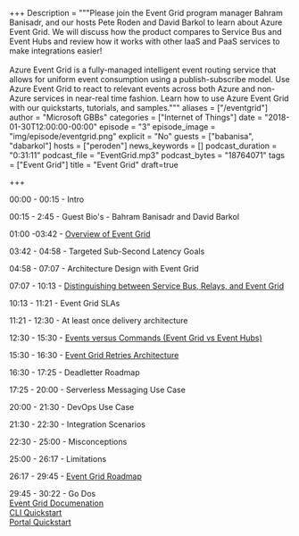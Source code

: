 +++
Description = """Please join the Event Grid program manager Bahram Banisadr, and our hosts Pete Roden 
and David Barkol to learn about Azure Event Grid. We will discuss how the product compares to Service Bus 
and Event Hubs and review how it works with other IaaS and PaaS services to make integrations easier! 
<br/><br/>
Azure Event Grid is a fully-managed intelligent event routing service that allows for uniform event consumption using 
a publish-subscribe model. Use Azure Event Grid to react to relevant events across both Azure and non-Azure services 
in near-real time fashion. Learn how to use Azure Event Grid with our quickstarts, tutorials, and samples."""
aliases = ["/eventgrid"]
author = "Microsoft GBBs"
categories = ["Internet of Things"]
date = "2018-01-30T12:00:00-00:00"
episode = "3"
episode_image = "img/episode/eventgrid.png"
explicit = "No"
guests = ["babanisa", "dabarkol"]
hosts = ["peroden"]
news_keywords = []
podcast_duration = "0:31:11"
podcast_file = "EventGrid.mp3"
podcast_bytes = "18764071"
tags = ["Event Grid"]
title = "Event Grid"
draft=true


+++

00:00 - 00:15 - Intro

00:15 - 2:45 - Guest Bio's - Bahram Banisadr and David Barkol

01:00 -03:42 - <a href="https://docs.microsoft.com/en-us/azure/event-grid/overview"> Overview of Event Grid </a>

03:42 - 04:58 - Targeted Sub-Second Latency Goals

04:58 - 07:07 - Architecture Design with Event Grid

07:07 - 10:13 - <a href="https://docs.microsoft.com/en-us/azure/event-grid/compare-messaging-services">Distinguishing between Service Bus, Relays, and Event Grid</a>

10:13 - 11:21 - Event Grid SLAs

11:21 - 12:30 - At least once delivery architecture

12:30 - 15:30 - <a href="https://docs.microsoft.com/en-us/azure/event-grid/delivery-and-retry">Events versus Commands (Event Grid vs Event Hubs)</a>

15:30 - 16:30 - <a href="https://docs.microsoft.com/en-us/azure/event-grid/delivery-and-retry">Event Grid Retries Architecture</a>

16:30 - 17:25 - Deadletter Roadmap

17:25 - 20:00 - Serverless Messaging Use Case

20:00 - 21:30 - DevOps Use Case

21:30 - 22:30 - Integration Scenarios

22:30 - 25:00 - Misconceptions

25:00 - 26:17 - Limitations

26:17 - 29:45 - <a href="https://azure.microsoft.com/en-us/roadmap/azure-event-grid/">Event Grid Roadmap</a>

29:45 - 30:22 - Go Dos
    <br>
    <a href="https://docs.microsoft.com/en-us/azure/event-grid/">Event Grid Documenation</a>
     <br>
    <a href="https://docs.microsoft.com/en-us/azure/event-grid/custom-event-quickstart">CLI Quickstart</a>
     <br>
    <a href="https://docs.microsoft.com/en-us/azure/event-grid/custom-event-quickstart-portal">Portal Quickstart</a>
